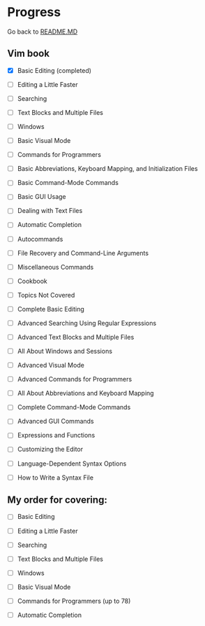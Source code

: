 # Progress

Go back to [README.MD](../README.md)

## Vim book 

- [x] Basic Editing (completed)

- [ ] Editing a Little Faster

- [ ] Searching

- [ ] Text Blocks and Multiple Files

- [ ] Windows

- [ ] Basic Visual Mode

- [ ] Commands for Programmers

- [ ] Basic Abbreviations, Keyboard Mapping, and Initialization Files

- [ ] Basic Command-Mode Commands

- [ ]  Basic GUI Usage

- [ ]  Dealing with Text Files

- [ ]  Automatic Completion

- [ ]  Autocommands

- [ ]  File Recovery and Command-Line Arguments

- [ ]  Miscellaneous Commands

- [ ]  Cookbook

- [ ]  Topics Not Covered

- [ ]  Complete Basic Editing

- [ ]  Advanced Searching Using Regular Expressions

- [ ]  Advanced Text Blocks and Multiple Files

- [ ]  All About Windows and Sessions

- [ ]  Advanced Visual Mode

- [ ]  Advanced Commands for Programmers

- [ ]  All About Abbreviations and Keyboard Mapping

- [ ]  Complete Command-Mode Commands

- [ ]  Advanced GUI Commands

- [ ]  Expressions and Functions

- [ ]  Customizing the Editor

- [ ]  Language-Dependent Syntax Options

- [ ]  How to Write a Syntax File


## My order for covering:

- [ ] Basic Editing

- [ ] Editing a Little Faster

- [ ] Searching

- [ ] Text Blocks and Multiple Files

- [ ] Windows

- [ ] Basic Visual Mode

- [ ] Commands for Programmers (up to 78)

- [ ]  Automatic Completion

